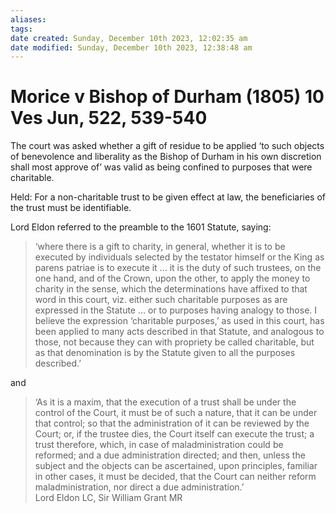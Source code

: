 ```yaml
---
aliases: 
tags: 
date created: Sunday, December 10th 2023, 12:02:35 am
date modified: Sunday, December 10th 2023, 12:38:48 am
---
```


# Morice v Bishop of Durham (1805) 10 Ves Jun, 522, 539-540

The court was asked whether a gift of residue to be applied ‘to such objects of benevolence and liberality as the Bishop of Durham in his own discretion shall most approve of’ was valid as being confined to purposes that were charitable.  

Held: For a non-charitable trust to be given effect at law, the beneficiaries of the trust must be identifiable.  

Lord Eldon referred to the preamble to the 1601 Statute, saying:

> ‘where there is a gift to charity, in general, whether it is to be executed by individuals selected by the testator himself or the King as parens patriae is to execute it … it is the duty of such trustees, on the one hand, and of the Crown, upon the other, to apply the money to charity in the sense, which the determinations have affixed to that word in this court, viz. either such charitable purposes as are expressed in the Statute … or to purposes having analogy to those. I believe the expression ‘charitable purposes,’ as used in this court, has been applied to many acts described in that Statute, and analogous to those, not because they can with propriety be called charitable, but as that denomination is by the Statute given to all the purposes described.’

and  

> ‘As it is a maxim, that the execution of a trust shall be under the control of the Court, it must be of such a nature, that it can be under that control; so that the administration of it can be reviewed by the Court; or, if the trustee dies, the Court itself can execute the trust; a trust therefore, which, in case of maladministration could be reformed; and a due administration directed; and then, unless the subject and the objects can be ascertained, upon principles, familiar in other cases, it must be decided, that the Court can neither reform maladministration, nor direct a due administration.’  
> Lord Eldon LC, Sir William Grant MR
